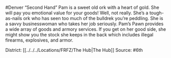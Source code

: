 #Denver 
“Second Hand” Pam is a sweet old ork with a heart of gold. She will pay you emotional value for your goods! Well, not really. She’s a tough-as-nails ork who has seen too much of the bulldrek you’re peddling. She is a savvy businesswoman who takes her job seriously. Pam’s Pawn provides a wide array of goods and armory services. If you get on her good side, she might show you the stock she keeps in the back which includes illegal firearms, explosives, and armor.

District: [[../../../Locations/FRFZ/The Hub|The Hub]]
Source: #6th